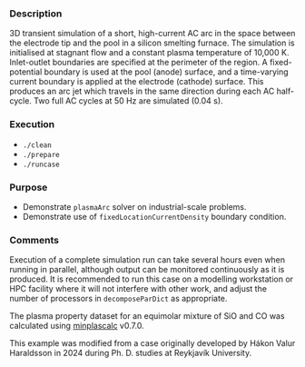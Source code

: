 ### Description ###

3D transient simulation of a short, high-current AC arc in the space between the electrode tip 
and the pool in a silicon smelting furnace. The simulation is initialised at stagnant flow and 
a constant plasma temperature of 10,000 K. Inlet-outlet boundaries are specified at the 
perimeter of the region. A fixed-potential boundary is used at the pool (anode) surface, and a 
time-varying current boundary is applied at the electrode (cathode) surface. This produces an 
arc jet which travels in the same direction during each AC half-cycle. Two full AC cycles at 
50 Hz are simulated (0.04 s).

### Execution ###

* `./clean`
* `./prepare`
* `./runcase`

### Purpose ###

* Demonstrate `plasmaArc` solver on industrial-scale problems.
* Demonstrate use of `fixedLocationCurrentDensity` boundary condition.

### Comments ###

Execution of a complete simulation run can take several hours even when running in parallel, 
although output can be monitored continuously as it is produced. It is recommended to run this 
case on a modelling workstation or HPC facility where it will not interfere with other work, 
and adjust the number of processors in `decomposeParDict` as appropriate.

The plasma property dataset for an equimolar mixture of SiO and CO was calculated using 
[minplascalc](https://github.com/quinnreynolds/minplascalc) v0.7.0.

This example was modified from a case originally developed by Hákon Valur Haraldsson in 2024 
during Ph. D. studies at Reykjavík University.
